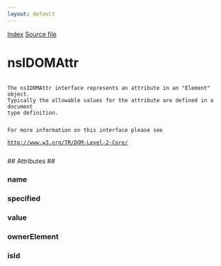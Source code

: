 ```yaml
---
layout: default
---
```

<div id='links'><a href="../index.html">Index</a>
<a href="http://dxr.mozilla.org/mozilla-central/source/dom/interfaces/core/nsIDOMAttr.idl">Source file</a>
</div>

# nsIDOMAttr #
<code>  
The nsIDOMAttr interface represents an attribute in an "Element" object.   
Typically the allowable values for the attribute are defined in a document   
type definition.  
  
For more information on this interface please see   
http://www.w3.org/TR/DOM-Level-2-Core/  
  
</code>
## Attributes ##

### name ###

### specified ###

### value ###

### ownerElement ###

### isId ###
